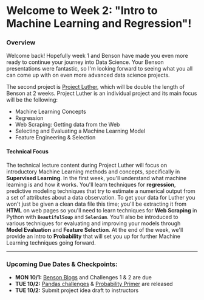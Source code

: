 # Welcome to Week 2: "Intro to Machine Learning and Regression"!

### <a name="overview"></a>Overview

Welcome back!  Hopefully week 1 and Benson have made you even more ready to continue your journey into Data Science.  Your Benson presentations were fantastic, so I'm looking forward to seeing what you all can come up with on even more advanced data science projects.

The second project is [Project Luther](/projects/02-luther), which will be double the length of Benson at 2 weeks. Project Luther is an individual project and its main focus will be the following:  
* Machine Learning Concepts
* Regression
* Web Scraping: Getting data from the Web
* Selecting and Evaluating a Machine Learning Model
* Feature Engineering & Selection

#### Technical Focus
The technical lecture content during Project Luther will focus on introductory Machine Learning methods and concepts, specifically in **Supervised Learning**.  In the first week, you'll understand what machine learning is and how it works.  You'll learn techniques for **regression**, predictive modeling techniques that try to estimate a numerical output from a set of attributes about a data observation.  To get your data for Luther you won't just be given a clean data file this time; you'll be extracting it from **HTML** on web pages so you'll need to learn techniques for **Web Scraping** in Python with **`BeautifulSoup`** and **`Selenium`**.  You'll also be introduced to various techniques for evaluating and improving your models through **Model Evaluation** and **Feature Selection**.  At the end of the week, we'll provide an intro to **Probability** that will set you up for further Machine Learning techniques going forward.

---

### <a name="dates"></a>Upcoming Due Dates & Checkpoints:
* **MON 10/1:** [Benson Blogs](/projects/01-benson) and Challenges 1 & 2 are due
* **TUE 10/2:** [Pandas challenges](/challenges/challenges_questions/03-pandas) & [Probability Primer](/challenges/challenges_questions/04-probability) are released 
* **TUE 10/2:** Submit project idea draft to instructors
